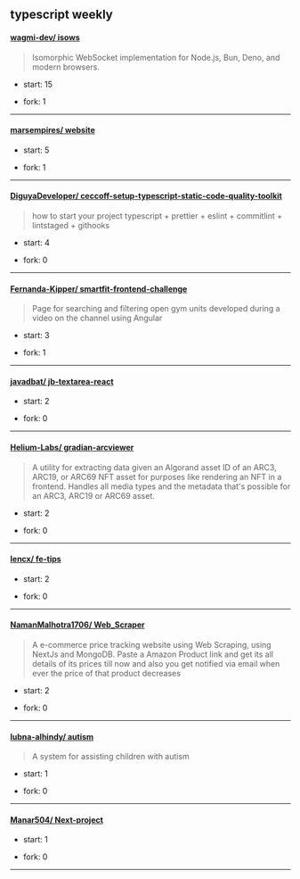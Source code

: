 ## typescript weekly

#### [wagmi-dev/ isows](https://github.com/wagmi-dev/isows)
>  Isomorphic WebSocket implementation for Node.js, Bun, Deno, and modern browsers.
+ start: 15
+ fork: 1
---
#### [marsempires/ website](https://github.com/marsempires/website)
>  
+ start: 5
+ fork: 1
---
#### [DiguyaDeveloper/ ceccoff-setup-typescript-static-code-quality-toolkit](https://github.com/DiguyaDeveloper/ceccoff-setup-typescript-static-code-quality-toolkit)
>  how to start your project typescript + prettier + eslint + commitlint + lintstaged + githooks
+ start: 4
+ fork: 0
---
#### [Fernanda-Kipper/ smartfit-frontend-challenge](https://github.com/Fernanda-Kipper/smartfit-frontend-challenge)
>  Page for searching and filtering open gym units developed during a video on the channel using Angular
+ start: 3
+ fork: 1
---
#### [javadbat/ jb-textarea-react](https://github.com/javadbat/jb-textarea-react)
>  
+ start: 2
+ fork: 0
---
#### [Helium-Labs/ gradian-arcviewer](https://github.com/Helium-Labs/gradian-arcviewer)
>  A utility for extracting data given an Algorand asset ID of an ARC3, ARC19, or ARC69 NFT asset for purposes like rendering an NFT in a frontend. Handles all media types and the metadata that's possible for an ARC3, ARC19 or ARC69 asset.
+ start: 2
+ fork: 0
---
#### [lencx/ fe-tips](https://github.com/lencx/fe-tips)
>  
+ start: 2
+ fork: 0
---
#### [NamanMalhotra1706/ Web_Scraper](https://github.com/NamanMalhotra1706/Web_Scraper)
>  A e-commerce price tracking website using Web Scraping, using NextJs and MongoDB. Paste a Amazon Product link and get its all details of its prices till now and also you get notified via email when ever the price of that product decreases
+ start: 2
+ fork: 0
---
#### [lubna-alhindy/ autism](https://github.com/lubna-alhindy/autism)
>  A system for assisting children with autism
+ start: 1
+ fork: 0
---
#### [Manar504/ Next-project](https://github.com/Manar504/Next-project)
>  
+ start: 1
+ fork: 0
---